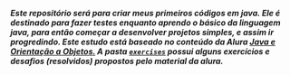 **_Este repositório será para criar meus primeiros códigos em java. Ele é destinado para fazer testes enquanto aprendo o básico da linguagem java, para então começar a desenvolver projetos simples, e assim ir progredindo. Este estudo está baseado no conteúdo da Alura [Java e Orientação a Objetos.](https://www.alura.com.br/apostila-java-orientacao-objetos)
A pasta [`exercises`](exercises) possui alguns exercícios e desafios (resolvidos) propostos pelo material da alura._**
